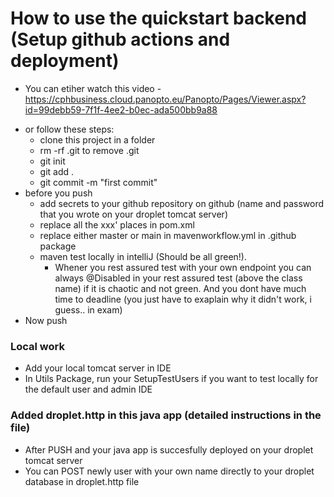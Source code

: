   # How to use the quickstart backend (Setup github actions and deployment)
* You can etiher watch this video - https://cphbusiness.cloud.panopto.eu/Panopto/Pages/Viewer.aspx?id=99debb59-7f1f-4ee2-b0ec-ada500bb9a88
- or follow these steps: 
  - clone this project in a folder
  - rm -rf .git to remove .git
  - git init
  - git add .
  - git commit -m "first commit"
- before you push
  - add secrets to your github repository on github (name and password that you wrote on your droplet tomcat server)
  - replace all the xxx' places in pom.xml 
  - replace either master or main in mavenworkflow.yml in .github package
  - maven test locally in intelliJ (Should be all green!). 
    - Whener you rest assured test with your own endpoint you can always @Disabled in your rest assured test (above the class name) if it is chaotic and not green. And you dont have much time to deadline (you just have to exaplain why it didn't work, i guess.. in exam)
-  Now push 

### Local work
 - Add your local tomcat server in IDE
 - In Utils Package, run your SetupTestUsers if you want to test locally for the default user and admin IDE

### Added droplet.http in this java app (detailed instructions in the file)
- After PUSH and your java app is succesfully deployed on your droplet tomcat server
- You can POST newly user with your own name directly to your droplet database in droplet.http file 





